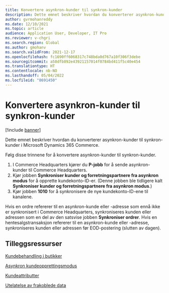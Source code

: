 ```yaml
---
title: Konvertere asynkron-kunder til synkron-kunder
description: Dette emnet beskriver hvordan du konverterer asynkron-kunder til synkron-kunder i Microsoft Dynamics 365 Commerce.
author: gvrmohanreddy
ms.date: 12/10/2021
ms.topic: article
audience: Application User, Developer, IT Pro
ms.reviewer: v-chgri
ms.search.region: Global
ms.author: gmohanv
ms.search.validFrom: 2021-12-17
ms.openlocfilehash: fc1690ff6068317c748bda0d767a10f306f3debe
ms.sourcegitcommit: a58dfb892e43921157014f0784bd411f5c40e454
ms.translationtype: HT
ms.contentlocale: nb-NO
ms.lasthandoff: 05/04/2022
ms.locfileid: "8691450"
---
```

# <a name="convert-asynchronous-customers-to-synchronous-customers"></a>Konvertere asynkron-kunder til synkron-kunder

[!include [banner](includes/banner.md)]

Dette emnet beskriver hvordan du konverterer asynkron-kunder til synkron-kunder i Microsoft Dynamics 365 Commerce.

Følg disse trinnene for å konvertere asynkron-kunder til synkron-kunder.

1. I Commerce Headquarters kjører du **P-jobb** for å sende asynkron-kunder til Commerce Headquarters.
1. Kjør jobben **Synkroniser kunder og forretningspartnere fra asynkron modus** for å opprette kundekonto-ID-er. (Denne jobben ble tidligere kalt **Synkroniser kunder og forretningspartnere fra asynkron modus**.)
1. Kjør jobben **1010** for å synkronisere de nye kundekonto-ID-ene til kanalene.

Hvis en ordre refererer til en asynkron-kunde eller -adresse som ennå ikke er synkronisert i Commerce Headquarters, synkroniseres kunden eller adressen som en del av den satsvise jobben **Synkroniser ordrer**. Hvis en hentesalgstransaksjon refererer til en asynkron-kunde eller -adresse, synkroniseres kunden eller adressen før EOD-postering (slutten av dagen).

## <a name="additional-resources"></a>Tilleggsressurser

[Kundebehandling i butikker](customer-mgmt-stores.md)

[Asynkron kundeopprettingsmodus](async-customer-mode.md)

[Kundeattributter](dev-itpro/customer-attributes.md)

[Utelatelse av frakoblede data](dev-itpro/implementation-considerations-cdx.md#offline-data-exclusion)
